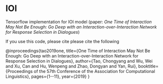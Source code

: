 # IOI
Tensorflow implementation for IOI model (paper: *One Time of Interaction May Not Be Enough: Go Deep with an Interaction-over-Interaction Network for Response Selection in Dialogues*)

If you use this code, please cite please cite the following

@inproceedings{tao2019one,
  title={One Time of Interaction May Not Be Enough: Go Deep with an Interaction-over-Interaction Network for Response Selection in Dialogues},
  author={Tao, Chongyang and Wu, Wei and Xu, Can and Hu, Wenpeng and Zhao, Dongyan and Yan, Rui},
  booktitle={Proceedings of the 57th Conference of the Association for Computational Linguistics},
  pages={1--11},
  year={2019}
}
